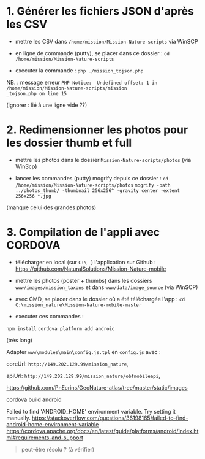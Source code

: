 # 1. Générer les fichiers JSON d'après les CSV

- mettre les CSV dans `/home/mission/Mission-Nature-scripts` via WinSCP

- en ligne de commande (putty), se placer dans ce dossier :
`cd /home/mission/Mission-Nature-scripts`

- executer la commande :
`php ./mission_tojson.php`

NB. : message erreur
`PHP Notice:  Undefined offset: 1 in /home/mission/Mission-Nature-scripts/mission                      _tojson.php on line 15`

(ignorer : lié à une ligne vide ??)


# 2. Redimensionner les photos pour les dossier thumb et full

- mettre les photos dans le dossier `Mission-Nature-scripts/photos` (via WinScp)

- lancer les commandes (putty) mogrify depuis ce dossier :
`cd /home/mission/Mission-Nature-scripts/photos`
`mogrify -path ../photos_thumb/ -thumbnail 256x256^ -gravity center -extent 256x256 *.jpg`

(manque celui des grandes photos)



# 3. Compilation de l'appli avec CORDOVA

- télécharger en local (sur `C:\ ` ) l'application sur Github :
https://github.com/NaturalSolutions/Mission-Nature-mobile

- mettre les photos (poster + thumbs) dans les dossiers `www/images/mission_taxons` et dans `www/data/image_source` (via WinSCP)

- avec CMD, se placer dans le dossier où a été téléchargée l'app :
`cd C:\mission_nature\Mission-Nature-mobile-master`

- executer ces commandes :

`npm install`
`cordova platform add android`

(très long)

Adapter `www\modules\main\config.js.tpl` en `config.js` avec :

coreUrl: `http://149.202.129.99/mission_nature`,

apiUrl: `http://149.202.129.99/mission_nature/obfmobileapi`,

https://github.com/PnEcrins/GeoNature-atlas/tree/master/static/images

cordova build android

Failed to find 'ANDROID_HOME' environment variable. Try setting it manually.
https://stackoverflow.com/questions/36198165/failed-to-find-android-home-environment-variable
https://cordova.apache.org/docs/en/latest/guide/platforms/android/index.html#requirements-and-support

> peut-être résolu ? (à vérifier)
